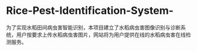 # Rice-Pest-Identification-System-
为了实现水稻田间病虫害智能识别，本项目建立了水稻病虫害图像识别与诊断系统，用户按要求上传水稻病虫害图片，网站将为用户提供在线的水稻病虫害在线检测服务。

